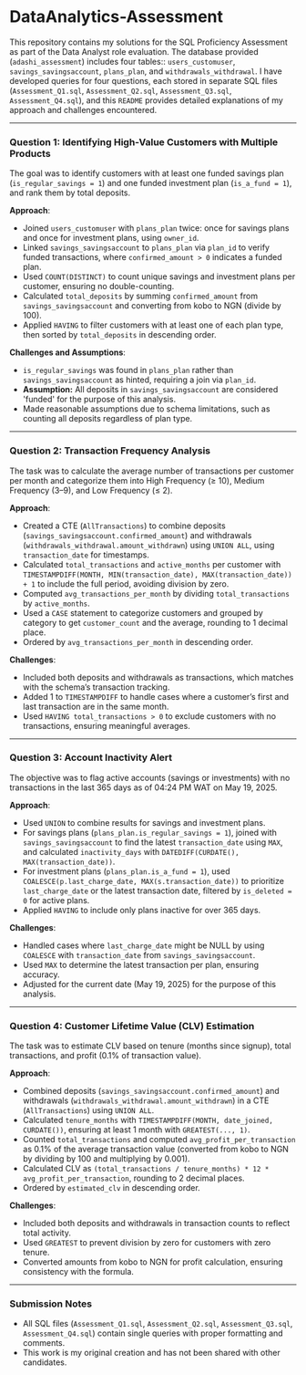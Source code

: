 # DataAnalytics-Assessment

This repository contains my solutions for the SQL Proficiency Assessment as part of the Data Analyst role evaluation. The database provided (`adashi_assessment`) includes four tables:: `users_customuser`, `savings_savingsaccount`, `plans_plan`, and `withdrawals_withdrawal`. I have developed queries for four questions, each stored in separate SQL files (`Assessment_Q1.sql`, `Assessment_Q2.sql`, `Assessment_Q3.sql`, `Assessment_Q4.sql`), and this `README` provides detailed explanations of my approach and challenges encountered.

---

### Question 1: Identifying High-Value Customers with Multiple Products
The goal was to identify customers with at least one funded savings plan (`is_regular_savings = 1`) and one funded investment plan (`is_a_fund = 1`), and rank them by total deposits.

**Approach**:
-   Joined `users_customuser` with `plans_plan` twice: once for savings plans and once for investment plans, using `owner_id`.
-   Linked `savings_savingsaccount` to `plans_plan` via `plan_id` to verify funded transactions, where `confirmed_amount > 0` indicates a funded plan.
-   Used `COUNT(DISTINCT)` to count unique savings and investment plans per customer, ensuring no double-counting.
-   Calculated `total_deposits` by summing `confirmed_amount` from `savings_savingsaccount` and converting from kobo to NGN (divide by 100).
-   Applied `HAVING` to filter customers with at least one of each plan type, then sorted by `total_deposits` in descending order.

**Challenges and Assumptions**:

-   `is_regular_savings` was found in `plans_plan` rather than `savings_savingsaccount` as hinted, requiring a join via `plan_id`.
-   **Assumption:** All deposits in `savings_savingsaccount` are considered 'funded' for the purpose of this analysis.
-   Made reasonable assumptions due to schema limitations, such as counting all deposits regardless of plan type.

---

### Question 2: Transaction Frequency Analysis
The task was to calculate the average number of transactions per customer per month and categorize them into High Frequency (≥ 10), Medium Frequency (3–9), and Low Frequency (≤ 2).

**Approach**:
- Created a CTE (`AllTransactions`) to combine deposits (`savings_savingsaccount.confirmed_amount`) and withdrawals (`withdrawals_withdrawal.amount_withdrawn`) using `UNION ALL`, using `transaction_date` for timestamps.
- Calculated `total_transactions` and `active_months` per customer with `TIMESTAMPDIFF(MONTH, MIN(transaction_date), MAX(transaction_date)) + 1` to include the full period, avoiding division by zero.
- Computed `avg_transactions_per_month` by dividing `total_transactions` by `active_months`.
- Used a `CASE` statement to categorize customers and grouped by category to get `customer_count` and the average, rounding to 1 decimal place.
- Ordered by `avg_transactions_per_month` in descending order.

**Challenges**:
- Included both deposits and withdrawals as transactions, which matches with the schema’s transaction tracking.
- Added 1 to `TIMESTAMPDIFF` to handle cases where a customer’s first and last transaction are in the same month.
- Used `HAVING total_transactions > 0` to exclude customers with no transactions, ensuring meaningful averages.

---

### Question 3: Account Inactivity Alert
The objective was to flag active accounts (savings or investments) with no transactions in the last 365 days as of 04:24 PM WAT on May 19, 2025.

**Approach**:
- Used `UNION` to combine results for savings and investment plans.
- For savings plans (`plans_plan.is_regular_savings = 1`), joined with `savings_savingsaccount` to find the latest `transaction_date` using `MAX`, and calculated `inactivity_days` with `DATEDIFF(CURDATE(), MAX(transaction_date))`.
- For investment plans (`plans_plan.is_a_fund = 1`), used `COALESCE(p.last_charge_date, MAX(s.transaction_date))` to prioritize `last_charge_date` or the latest transaction date, filtered by `is_deleted = 0` for active plans.
- Applied `HAVING` to include only plans inactive for over 365 days.

**Challenges**:
- Handled cases where `last_charge_date` might be NULL by using `COALESCE` with `transaction_date` from `savings_savingsaccount`.
- Used `MAX` to determine the latest transaction per plan, ensuring accuracy.
- Adjusted for the current date (May 19, 2025) for the purpose of this analysis.

---

### Question 4: Customer Lifetime Value (CLV) Estimation
The task was to estimate CLV based on tenure (months since signup), total transactions, and profit (0.1% of transaction value).

**Approach**:
- Combined deposits (`savings_savingsaccount.confirmed_amount`) and withdrawals (`withdrawals_withdrawal.amount_withdrawn`) in a CTE (`AllTransactions`) using `UNION ALL`.
- Calculated `tenure_months` with `TIMESTAMPDIFF(MONTH, date_joined, CURDATE())`, ensuring at least 1 month with `GREATEST(..., 1)`.
- Counted `total_transactions` and computed `avg_profit_per_transaction` as 0.1% of the average transaction value (converted from kobo to NGN by dividing by 100 and multiplying by 0.001).
- Calculated CLV as `(total_transactions / tenure_months) * 12 * avg_profit_per_transaction`, rounding to 2 decimal places.
- Ordered by `estimated_clv` in descending order.

**Challenges**:
- Included both deposits and withdrawals in transaction counts to reflect total activity.
- Used `GREATEST` to prevent division by zero for customers with zero tenure.
- Converted amounts from kobo to NGN for profit calculation, ensuring consistency with the formula.

---

### Submission Notes
- All SQL files (`Assessment_Q1.sql`, `Assessment_Q2.sql`, `Assessment_Q3.sql`, `Assessment_Q4.sql`) contain single queries with proper formatting and comments.
- This work is my original creation and has not been shared with other candidates.
